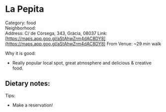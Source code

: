 # La Pepita
Category: food  
Neighborhood:   
Address: C/ de Còrsega, 343, Gràcia, 08037
Link: [https://maps.app.goo.gl/aStAhwZrm4dAC8DY8](https://maps.app.goo.gl/aStAhwZrm4dAC8DY8)
From Venue: ~29 min walk  

Why it is good:
- Really popular local spot, great atmosphere and delicious & creative food. 

Dietary notes:
- 

Tips:
- Make a reservation! 
